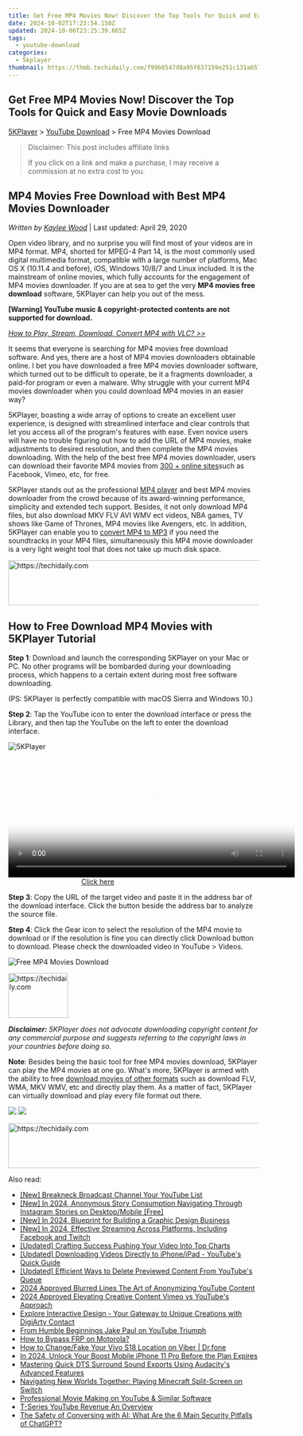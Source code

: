 ```yaml
---
title: Get Free MP4 Movies Now! Discover the Top Tools for Quick and Easy Movie Downloads
date: 2024-10-02T17:23:54.150Z
updated: 2024-10-06T23:25:39.665Z
tags:
  - youtube-download
categories:
  - 5kplayer
thumbnail: https://thmb.techidaily.com/f99b0547d8a95f637159e251c131a6578ae71b255445af767dc74d5fd38281e0.jpg
---
```


## Get Free MP4 Movies Now! Discover the Top Tools for Quick and Easy Movie Downloads

[5KPlayer](https://tools.techidaily.com/5kplayer/products/) \> [YouTube Download](https://tools.techidaily.com/5kplayer/youtube-download/) \> Free MP4 Movies Download 

>  Disclaimer: This post includes affiliate links
>
>  If you click on a link and make a purchase, I may receive a commission at no extra cost to you.
>

## MP4 Movies Free Download with Best MP4 Movies Downloader

 _Written by [Kaylee Wood](https://www.quora.com/profile/Amanda-Hu-21)_ | Last updated: April 29, 2020 

Open video library, and no surprise you will find most of your videos are in MP4 format. MP4, shorted for MPEG-4 Part 14, is the most commonly used digital multimedia format, compatible with a large number of platforms, Mac OS X (10.11.4 and before), iOS, Windows 10/8/7 and Linux included. It is the mainstream of online movies, which fully accounts for the engagement of MP4 movies downloader. If you are at sea to get the very **MP4 movies free download** software, 5KPlayer can help you out of the mess.

**\[Warning\] YouTube music & copyright-protected contents are not supported for download.**

_[How to Play, Stream, Download, Convert MP4 with VLC? >>](https://tools.techidaily.com/5kplayer/products/)_

It seems that everyone is searching for MP4 movies free download software. And yes, there are a host of MP4 movies downloaders obtainable online. I bet you have downloaded a free MP4 movies downloader software, which turned out to be difficult to operate, be it a fragments downloader, a paid-for program or even a malware. Why struggle with your current MP4 movies downloader when you could download MP4 movies in an easier way?

5KPlayer, boasting a wide array of options to create an excellent user experience, is designed with streamlined interface and clear controls that let you access all of the program's features with ease. Even novice users will have no trouble figuring out how to add the URL of MP4 movies, make adjustments to desired resolution, and then complete the MP4 movies downloading. With the help of the best free MP4 movies downloader, users can download their favorite MP4 movies from [300 + online sites](https://tools.techidaily.com/5kplayer/youtube-download/)such as Facebook, Vimeo, etc, for free.

5KPlayer stands out as the professional [MP4 player](https://tools.techidaily.com/5kplayer/video-music-player/) and best MP4 movies downloader from the crowd because of its award-winning performance, simplicity and extended tech support. Besides, it not only download MP4 files, but also download MKV FLV AVI WMV ect videos, NBA games, TV shows like Game of Thrones, MP4 movies like Avengers, etc. In addition, 5KPlayer can enable you to [convert MP4 to MP3](https://tools.techidaily.com/5kplayer/youtube-download/) if you need the soundtracks in your MP4 files, simultaneously this MP4 movie downloader is a very light weight tool that does not take up much disk space.

<!-- affiliate ads begin -->
<a href="https://appsumo.8odi.net/c/5597632/2130885/7443" target="_top" id="2130885">
  <img src="//a.impactradius-go.com/display-ad/7443-2130885" border="0" alt="https://techidaily.com" width="600" height="90"/>
</a>
<img height="0" width="0" src="https://appsumo.8odi.net/i/5597632/2130885/7443" style="position:absolute;visibility:hidden;" border="0" />
<!-- affiliate ads end -->

## How to Free Download MP4 Movies with 5KPlayer Tutorial

**Step 1**: Download and launch the corresponding 5KPlayer on your Mac or PC. No other programs will be bombarded during your downloading process, which happens to a certain extent during most free software downloading.

(PS: 5KPlayer is perfectly compatible with macOS Sierra and Windows 10.)

**Step 2**: Tap the YouTube icon to enter the download interface or press the Library, and then tap the YouTube on the left to enter the download interface.

![5KPlayer](https://www.5kplayer.com/youtube-download/img/youtube-0119-01.jpg) 

<!-- affiliate ads begin -->
<span id="1982456">
					<video width="576" height="240" style="cursor:pointer"
           poster="//a.impactradius-go.com/display-clicktoplayimage/1982456.png"
           onclick="if(!this.playClicked){this.play();this.setAttribute('controls',true);this.playClicked=true;}">
	   <source src="//a.impactradius-go.com/display-ad/22993-1982456">
	   <img src="//a.impactradius-go.com/display-clicktoplayimage/1982456.png" style="border: none; height: 100%; width: 100%; object-fit: contain">
	</video>
	<div style="width:360px;text-align:center"><a href="javascript:window.open(decodeURIComponent('https%3A%2F%2Fhomestyler.sjv.io%2Fc%2F5597632%2F1982456%2F22993'), '_blank');void(0);">Click here</a></div>
</span>
<img height="0" width="0" src="https://imp.pxf.io/i/5597632/1982456/22993" style="position:absolute;visibility:hidden;" border="0" />
<!-- affiliate ads end -->

**Step 3**: Copy the URL of the target video and paste it in the address bar of the download interface. Click the button beside the address bar to analyze the source file.

**Step 4**: Click the Gear icon to select the resolution of the MP4 movie to download or if the resolution is fine you can directly click Download button to download. Please check the downloaded video in YouTube > Videos.

![Free MP4 Movies Download](https://www.5kplayer.com/youtube-download/img/5k-download-metacafe-video-yxt-050701.jpg) 

<!-- affiliate ads begin -->
<a href="https://aligracehair.sjv.io/c/5597632/2135349/19272" target="_top" id="2135349">
  <img src="//a.impactradius-go.com/display-ad/19272-2135349" border="0" alt="https://techidaily.com" width="120" height="90"/>
</a>
<img height="0" width="0" src="https://aligracehair.sjv.io/i/5597632/2135349/19272" style="position:absolute;visibility:hidden;" border="0" />
<!-- affiliate ads end -->

_**Disclaimer:** 5KPlayer does not advocate downloading copyright content for any commercial purpose and suggests referring to the copyright laws in your countries before doing so._

**Note**: Besides being the basic tool for free MP4 movies download, 5KPlayer can play the MP4 movies at one go. What's more, 5KPlayer is armed with the ability to free [download movies of other formats](https://tools.techidaily.com/5kplayer/youtube-download/) such as download FLV, WMA, MKV WMV, etc and directly play them. As a matter of fact, 5KPlayer can virtually download and play every file format out there.

[![](https://www.5kplayer.com/youtube-download/../button/freedownwhitewin.png)](https://tools.techidaily.com/5kplayer/products/) [![](https://www.5kplayer.com/youtube-download/../button/freedownbackmac.png)](https://tools.techidaily.com/5kplayer/products/)

<!-- affiliate ads begin -->
<a href="https://appsumo.8odi.net/c/5597632/2111994/7443" target="_top" id="2111994">
  <img src="//a.impactradius-go.com/display-ad/7443-2111994" border="0" alt="https://techidaily.com" width="728" height="90"/>
</a>
<img height="0" width="0" src="https://appsumo.8odi.net/i/5597632/2111994/7443" style="position:absolute;visibility:hidden;" border="0" />
<!-- affiliate ads end -->

<ins class="adsbygoogle"
     style="display:block"
     data-ad-format="autorelaxed"
     data-ad-client="ca-pub-7571918770474297"
     data-ad-slot="1223367746"></ins>

<ins class="adsbygoogle"
     style="display:block"
     data-ad-client="ca-pub-7571918770474297"
     data-ad-slot="8358498916"
     data-ad-format="auto"
     data-full-width-responsive="true"></ins>

<span class="atpl-alsoreadstyle">Also read:</span>
<div><ul>
<li><a href="https://youtube-video-recordings.techidaily.com/new-breakneck-broadcast-channel-your-youtube-list/"><u>[New] Breakneck Broadcast Channel Your YouTube List</u></a></li>
<li><a href="https://instagram-videos.techidaily.com/new-in-2024-anonymous-story-consumption-navigating-through-instagram-stories-on-desktopmobile-free/"><u>[New] In 2024, Anonymous Story Consumption Navigating Through Instagram Stories on Desktop/Mobile [Free]</u></a></li>
<li><a href="https://fox-hovers.techidaily.com/new-in-2024-blueprint-for-building-a-graphic-design-business/"><u>[New] In 2024, Blueprint for Building a Graphic Design Business</u></a></li>
<li><a href="https://facebook-video-footage.techidaily.com/new-in-2024-effective-streaming-across-platforms-including-facebook-and-twitch/"><u>[New] In 2024, Effective Streaming Across Platforms, Including Facebook and Twitch</u></a></li>
<li><a href="https://youtube-video-recordings.techidaily.com/updated-crafting-success-pushing-your-video-into-top-charts/"><u>[Updated] Crafting Success Pushing Your Video Into Top Charts</u></a></li>
<li><a href="https://youtube-video-recordings.techidaily.com/updated-downloading-videos-directly-to-iphoneipad-youtubes-quick-guide/"><u>[Updated] Downloading Videos Directly to iPhone/iPad - YouTube's Quick Guide</u></a></li>
<li><a href="https://youtube-video-recordings.techidaily.com/updated-efficient-ways-to-delete-previewed-content-from-youtubes-queue/"><u>[Updated] Efficient Ways to Delete Previewed Content From YouTube's Queue</u></a></li>
<li><a href="https://youtube-video-recordings.techidaily.com/2024-approved-blurred-lines-the-art-of-anonymizing-youtube-content/"><u>2024 Approved Blurred Lines The Art of Anonymizing YouTube Content</u></a></li>
<li><a href="https://youtube-video-recordings.techidaily.com/2024-approved-elevating-creative-content-vimeo-vs-youtubes-approach/"><u>2024 Approved Elevating Creative Content Vimeo vs YouTube's Approach</u></a></li>
<li><a href="https://techtrends.techidaily.com/explore-interactive-design-your-gateway-to-unique-creations-with-digiarty-contact/"><u>Explore Interactive Design - Your Gateway to Unique Creations with DigiArty Contact</u></a></li>
<li><a href="https://youtube-video-recordings.techidaily.com/from-humble-beginnings-jake-paul-on-youtube-triumph/"><u>From Humble Beginnings Jake Paul on YouTube Triumph</u></a></li>
<li><a href="https://android-frp.techidaily.com/how-to-bypass-frp-on-motorola-by-drfone-android/"><u>How to Bypass FRP on Motorola?</u></a></li>
<li><a href="https://fix-guide.techidaily.com/how-to-changefake-your-vivo-s18-location-on-viber-drfone-by-drfone-virtual-android/"><u>How to Change/Fake Your Vivo S18 Location on Viber | Dr.fone</u></a></li>
<li><a href="https://sim-unlock.techidaily.com/in-2024-unlock-your-boost-mobile-iphone-11-pro-before-the-plan-expires-by-drfone-ios/"><u>In 2024, Unlock Your Boost Mobile iPhone 11 Pro Before the Plan Expires</u></a></li>
<li><a href="https://blog-min.techidaily.com/mastering-quick-dts-surround-sound-exports-using-audacitys-advanced-features/"><u>Mastering Quick DTS Surround Sound Exports Using Audacity's Advanced Features</u></a></li>
<li><a href="https://games-able.techidaily.com/navigating-new-worlds-together-playing-minecraft-split-screen-on-switch/"><u>Navigating New Worlds Together: Playing Minecraft Split-Screen on Switch</u></a></li>
<li><a href="https://youtube-video-recordings.techidaily.com/professional-movie-making-on-youtube-and-similar-software/"><u>Professional Movie Making on YouTube & Similar Software</u></a></li>
<li><a href="https://youtube-video-recordings.techidaily.com/t-series-youtube-revenue-an-overview/"><u>T-Series YouTube Revenue An Overview</u></a></li>
<li><a href="https://tech-hub.techidaily.com/the-safety-of-conversing-with-ai-what-are-the-6-main-security-pitfalls-of-chatgpt/"><u>The Safety of Conversing with AI: What Are the 6 Main Security Pitfalls of ChatGPT?</u></a></li>
</ul></div>

